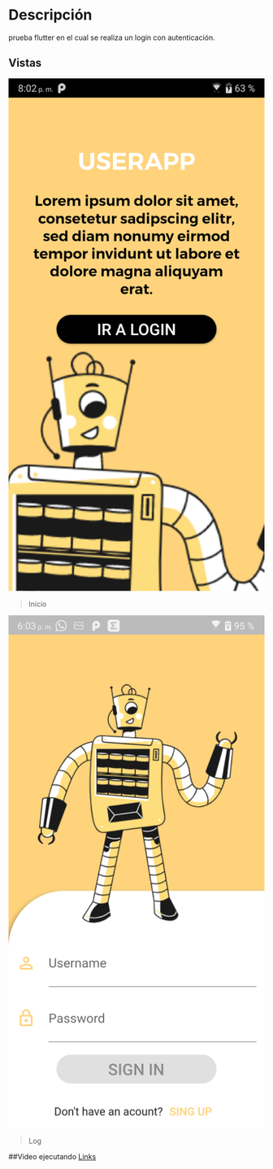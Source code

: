 # Descripción

prueba flutter en el cual se realiza un login con autenticación. 

## Vistas

![](https://github.com/skaad102/work/blob/master/work/capImg/Screenshot_20210419-200212845.png?raw=true)
> Inicio

![](https://github.com/skaad102/work/blob/master/work/capImg/Screenshot_20210423-180343112.png?raw=true)
> Log

##Video ejecutando
[Links](https://youtu.be/SSYeeglNwik)